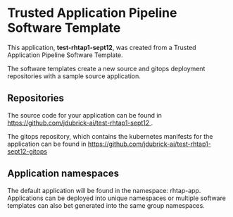 # Trusted Application Pipeline Software Template

This application, **test-rhtap1-sept12**, was created from a Trusted Application Pipeline Software Template.

The software templates create a new source and gitops deployment repositories with a sample source application. 

## Repositories

The source code for your application can be found in [https://github.com/jdubrick-ai/test-rhtap1-sept12 ](https://github.com/jdubrick-ai/test-rhtap1-sept12 ).
 
The gitops repository, which contains the kubernetes manifests for the application can be found in 
[https://github.com/jdubrick-ai/test-rhtap1-sept12-gitops ](https://github.com/jdubrick-ai/test-rhtap1-sept12-gitops ) 

## Application namespaces 

The default application will be found in the namespace: rhtap-app. Applications can be deployed into unique namespaces or multiple software templates can also bet generated into the same group namespaces.  